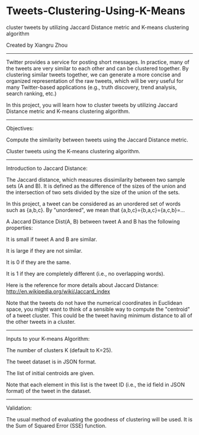 # Tweets-Clustering-Using-K-Means
cluster tweets by utilizing Jaccard Distance metric and K-means clustering algorithm

Created by Xiangru Zhou
*************************************************
Twitter provides a service for posting short messages. In practice, many of the tweets are very similar to each other and can be clustered together. By clustering similar tweets together, we can generate a more concise and organized representation of the raw tweets, which will be very useful for many Twitter-based applications (e.g., truth discovery, trend analysis, search ranking, etc.)

In this project, you will learn how to cluster tweets by utilizing Jaccard Distance metric and K-means clustering algorithm.

******************************************

Objectives:

Compute the similarity between tweets using the Jaccard Distance metric. 

Cluster tweets using the K-means clustering algorithm.

*************************************************

Introduction to Jaccard Distance:

The Jaccard distance, which measures dissimilarity between two sample sets (A and B). It is defined as the difference of the sizes of the union and the intersection of two sets divided by the size of the union of the sets.

In this project, a tweet can be considered as an unordered set of words such as {a,b,c}. By "unordered", we mean that {a,b,c}={b,a,c}={a,c,b}=...

A Jaccard Distance Dist(A, B) between tweet A and B has the following properties:

It is small if tweet A and B are similar.

It is large if they are not similar.

It is 0 if they are the same.

It is 1 if they are completely different (i.e., no overlapping words).

Here is the reference for more details about Jaccard Distance: http://en.wikipedia.org/wiki/Jaccard_index

Note that the tweets do not have the numerical coordinates in Euclidean space, you might want to think of a sensible way to compute the "centroid" of a tweet cluster. This could be the tweet having minimum distance to all of the other tweets in a cluster.

********************************
Inputs to your K-means Algorithm:

The number of clusters K (default to K=25).

The tweet dataset is in JSON format.

The list of initial centroids are given.

Note that each element in this list is the tweet ID (i.e., the id field in JSON format) of the tweet in the dataset.

***************************************
Validation:

The usual method of evaluating the goodness of clustering will be used. It is the Sum of Squared Error (SSE) function.
